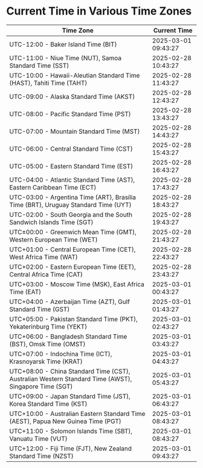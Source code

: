 # Current Time in Various Time Zones

| Time Zone | Current Time |
|-----------|--------------|
| UTC-12:00 - Baker Island Time (BIT) | 2025-03-01 09:43:27 |
| UTC-11:00 - Niue Time (NUT), Samoa Standard Time (SST) | 2025-02-28 10:43:27 |
| UTC-10:00 - Hawaii-Aleutian Standard Time (HAST), Tahiti Time (TAHT) | 2025-02-28 11:43:27 |
| UTC-09:00 - Alaska Standard Time (AKST) | 2025-02-28 12:43:27 |
| UTC-08:00 - Pacific Standard Time (PST) | 2025-02-28 13:43:27 |
| UTC-07:00 - Mountain Standard Time (MST) | 2025-02-28 14:43:27 |
| UTC-06:00 - Central Standard Time (CST) | 2025-02-28 15:43:27 |
| UTC-05:00 - Eastern Standard Time (EST) | 2025-02-28 16:43:27 |
| UTC-04:00 - Atlantic Standard Time (AST), Eastern Caribbean Time (ECT) | 2025-02-28 17:43:27 |
| UTC-03:00 - Argentina Time (ART), Brasília Time (BRT), Uruguay Standard Time (UYT) | 2025-02-28 18:43:27 |
| UTC-02:00 - South Georgia and the South Sandwich Islands Time (SGT) | 2025-02-28 19:43:27 |
| UTC±00:00 - Greenwich Mean Time (GMT), Western European Time (WET) | 2025-02-28 21:43:27 |
| UTC+01:00 - Central European Time (CET), West Africa Time (WAT) | 2025-02-28 22:43:27 |
| UTC+02:00 - Eastern European Time (EET), Central Africa Time (CAT) | 2025-02-28 23:43:27 |
| UTC+03:00 - Moscow Time (MSK), East Africa Time (EAT) | 2025-03-01 00:43:27 |
| UTC+04:00 - Azerbaijan Time (AZT), Gulf Standard Time (GST) | 2025-03-01 01:43:27 |
| UTC+05:00 - Pakistan Standard Time (PKT), Yekaterinburg Time (YEKT) | 2025-03-01 02:43:27 |
| UTC+06:00 - Bangladesh Standard Time (BST), Omsk Time (OMST) | 2025-03-01 03:43:27 |
| UTC+07:00 - Indochina Time (ICT), Krasnoyarsk Time (KRAT) | 2025-03-01 04:43:27 |
| UTC+08:00 - China Standard Time (CST), Australian Western Standard Time (AWST), Singapore Time (SGT) | 2025-03-01 05:43:27 |
| UTC+09:00 - Japan Standard Time (JST), Korea Standard Time (KST) | 2025-03-01 06:43:27 |
| UTC+10:00 - Australian Eastern Standard Time (AEST), Papua New Guinea Time (PGT) | 2025-03-01 08:43:27 |
| UTC+11:00 - Solomon Islands Time (SBT), Vanuatu Time (VUT) | 2025-03-01 08:43:27 |
| UTC+12:00 - Fiji Time (FJT), New Zealand Standard Time (NZST) | 2025-03-01 09:43:27 |
